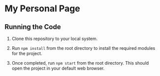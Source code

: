 # My Personal Page

## Running the Code

1. Clone this repository to your local system.

2. Run `npm install` from the root directory to install the required modules for the project.

3. Once completed, run `npm start` from the root directory. This should open the project in your default web browser.
